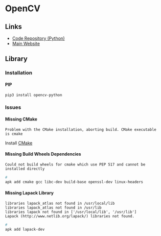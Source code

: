 # OpenCV

## Links

- [Code Repository (Python)](https://github.com/opencv/opencv-python)
- [Main Website](https://opencv.org)

## Library

### Installation

#### PIP

```sh
pip3 install opencv-python
```

### Issues

#### Missing CMake

```log
Problem with the CMake installation, aborting build. CMake executable is cmake
```

Install [CMake](/cmake.md)

#### Missing Build Wheels Dependencies

```log
Could not build wheels for cmake which use PEP 517 and cannot be installed directly
```

```sh
#
apk add cmake gcc libc-dev build-base openssl-dev linux-headers
```

#### Missing Lapack Library

```log
libraries lapack_atlas not found in /usr/local/lib
libraries lapack_atlas not found in /usr/lib
libraries lapack not found in ['/usr/local/lib', '/usr/lib']
Lapack (http://www.netlib.org/lapack/) libraries not found.
```

```sh
#
apk add lapack-dev
```
